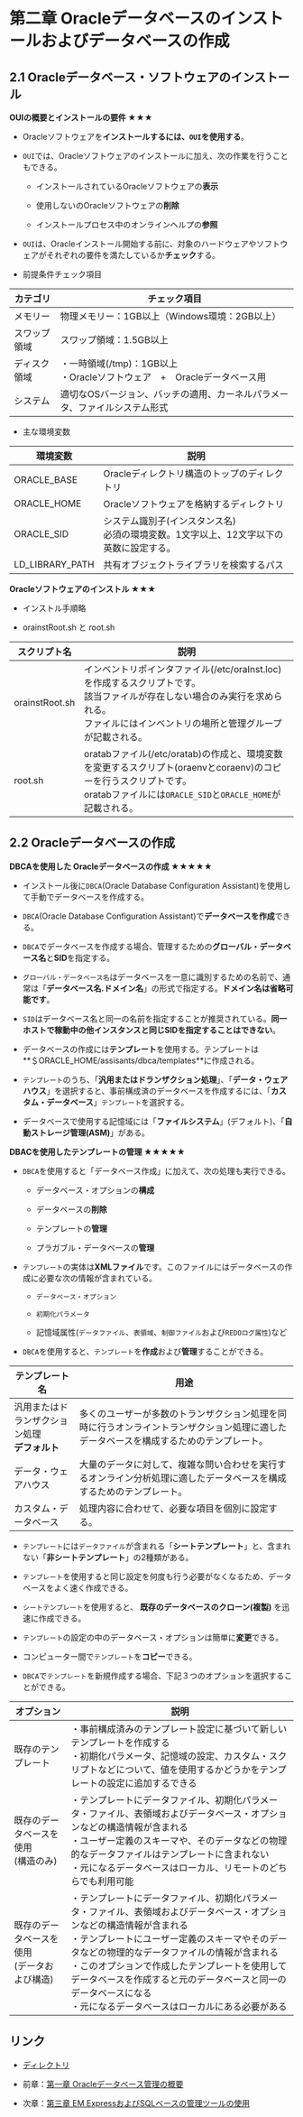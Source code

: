 # 第二章 Oracleデータベースのインストールおよびデータベースの作成

## 2.1 Oracleデータベース・ソフトウェアのインストール

**OUIの概要とインストールの要件 ★★★**

+ Oracleソフトウェアを**インストールするには、`OUI`を使用する**。

+ `OUI`では、Oracleソフトウェアのインストールに加え、次の作業を行うこともできる。

  + インストールされているOracleソフトウェアの**表示**

  + 使用しないのOracleソフトウェアの**削除**

  + インストールプロセス中のオンラインヘルプの**参照**

+ `OUI`は、Oracleインストール開始する前に、対象のハードウェアやソフトウェアがそれぞれの要件を満たしているか**チェック**する。

+ 前提条件チェック項目

|カテゴリ |チェック項目 |
|---- |---- |
|メモリー |物理メモリー：1GB以上（Windows環境：2GB以上） |
|スワップ領域 |スワップ領域：1.5GB以上 |
|ディスク領域 |・一時領域(/tmp)：1GB以上<br>・Oracleソフトウェア　+　Oracleデータベース用 |
|システム |適切なOSバージョン、バッチの適用、カーネルパラメータ、ファイルシステム形式 |

+ 主な環境変数

|環境変数 |説明 |
|---- |---- |
|ORACLE_BASE |Oracleディレクトリ構造のトップのディレクトリ |
|ORACLE_HOME |Oracleソフトウェアを格納するディレクトリ |
|ORACLE_SID |システム識別子(インスタンス名) <br> 必須の環境変数。1文字以上、12文字以下の英数に設定する。|
|LD_LIBRARY_PATH |共有オブジェクトライブラリを検索するパス |

**Oracleソフトウェアのインストル ★★★**

+ インストル手順略

+ orainstRoot.sh と root.sh

|スクリプト名 |説明 |
|---- |---- |
|orainstRoot.sh |インベントリポインタファイル(/etc/oraInst.loc)を作成するスクリプトです。<br> 該当ファイルが存在しない場合のみ実行を求められる。<br> ファイルにはインベントリの場所と管理グループが記載される。 |
|root.sh |oratabファイル(/etc/oratab)の作成と、環境変数を変更するスクリプト(oraenvとcoraenv)のコピーを行うスクリプトです。<br>oratabファイルには`ORACLE_SID`と`ORACLE_HOME`が記載される。 |

## 2.2 Oracleデータベースの作成

**DBCAを使用した Oracleデータベースの作成 ★★★★★**

+ インストール後に`DBCA`(Oracle Database Configuration Assistant)を使用して手動でデータベースを作成する。

+ `DBCA`(Oracle Database Configuration Assistant)で**データベースを作成**できる。

+ `DBCA`でデータベースを作成する場合、管理するための**グローバル・データベース名**と**SID**を指定する。

+ `グローバル・データベース名`はデータベースを一意に識別するための名前で、通常は「**データベース名.ドメイン名**」の形式で指定する。**ドメイン名は省略可能です**。

+ `SID`はデータベース名と同一の名前を指定することが推奨されている。**同一ホストで稼動中の他インスタンスと同じSIDを指定することはできない**。

+ データベースの作成には**テンプレート**を使用する。テンプレートは**＄ORACLE_HOME/assisants/dbca/templates**に作成される。

+ `テンプレート`のうち、「**汎用またはドランザクション処理**」、「**データ・ウェアハウス**」を選択すると、事前構成済のデータベースを作成するには、「**カスタム・データベース**」`テンプレート`を選択する。

+ データベースで使用する記憶域には「**ファイルシステム**」(デフォルト)、「**自動ストレージ管理(ASM)**」がある。

**DBACを使用したテンプレートの管理 ★★★★★**

+ `DBCA`を使用すると「データベース作成」に加えて、次の処理も実行できる。

  + データベース・オプションの**構成**

  + データベースの**削除**

  + テンプレートの**管理**

  + プラガブル・データベースの**管理**

+ `テンプレート`の実体は**XMLファイル**です。このファイルにはデータベースの作成に必要な次の情報が含まれている。

  + `データベース・オプション`

  + `初期化パラメータ`

  + 記憶域属性(`データファイル`、`表領域`、`制御ファイル`および`REDOログ属性`)など

+ `DBCA`を使用すると、`テンプレート`を**作成**および**管理**することができる。

|テンプレート名 |用途 |
|---- |---- |
|汎用またはドランザクション処理<br> **デフォルト** |多くのユーザーが多数のトランザクション処理を同時に行うオンライントランザクション処理に適したデータベースを構成するためのテンプレート。 |
|データ・ウェアハウス |大量のデータに対して、複雑な問い合わせを実行するオンライン分析処理に適したデータベースを構成するためのテンプレート。 |
|カスタム・データベース |処理内容に合わせて、必要な項目を個別に設定する。 |

+ `テンプレート`には`データファイル`が含まれる「**シートテンプレート**」と、含まれない「**非シートテンプレート**」の2種類がある。

+ `テンプレート`を使用すると同じ設定を何度も行う必要がなくなるため、データベースをよく速く作成できる。

+ `シートテンプレート`を使用すると、 **既存のデータベースのクローン(複製)** を迅速に作成できる。

+ `テンプレート`の設定の中のデータベース・オプションは簡単に**変更**できる。

+ コンピューター間で`テンプレート`を**コピー**できる。

+ `DBCA`で`テンプレート`を新規作成する場合、下記３つのオプションを選択することができる。

|オプション |説明 |
|---- |---- |
|既存のテンプレート |・事前構成済みのテンプレート設定に基づいて新しいテンプレートを作成する<br>・初期化パラメータ、記憶域の設定、カスタム・スクリプトなどについて、値を使用するかどうかをテンプレートの設定に追加するできる |
|既存のデータベースを使用<br>(構造のみ) |・テンプレートにデータファイル、初期化パラメータ・ファイル、表領域およびデータベース・オプションなどの構造情報が含まれる<br>・ユーザー定義のスキーマや、そのデータなどの物理的なデータファイルはテンプレートに含まれない<br>・元になるデータベースはローカル、リモートのどちらでも利用可能 |
|既存のデータベースを使用<br>(データおよび構造) |・テンプレートにデータファイル、初期化パラメータ・ファイル、表領域およびデータベース・オプションなどの構造情報が含まれる<br>・テンプレートにユーザー定義のスキーマやそのデータなどの物理的なデータファイルの情報が含まれる<br>・このオプションで作成したテンプレートを使用してデータベースを作成すると元のデータベースと同一のデータベースになる<br>・元になるデータベースはローカルにある必要がある |

## リンク

- [ディレクトリ](./../directory.md)

- 前章：[第一章 Oracleデータベース管理の概要](Chapter01.md)

- 次章：[第三章 EM ExpressおよびSQLベースの管理ツールの使用](Chapter03.md)
